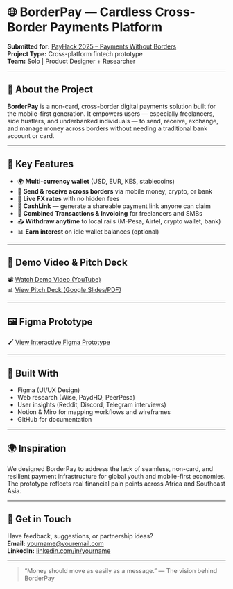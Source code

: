 # 🌐 BorderPay — Cardless Cross-Border Payments Platform

**Submitted for:** [PayHack 2025 – Payments Without Borders](https://www.payhack.my/)  
**Project Type:** Cross-platform fintech prototype  
**Team:** Solo | Product Designer + Researcher  

---

## 🚀 About the Project

**BorderPay** is a non-card, cross-border digital payments solution built for the mobile-first generation. It empowers users — especially freelancers, side hustlers, and underbanked individuals — to send, receive, exchange, and manage money across borders without needing a traditional bank account or card.

---

## 🎯 Key Features

- 🌍 **Multi-currency wallet** (USD, EUR, KES, stablecoins)  
- 🔁 **Send & receive across borders** via mobile money, crypto, or bank  
- 💱 **Live FX rates** with no hidden fees  
- 🔗 **CashLink** — generate a shareable payment link anyone can claim  
- 🧾 **Combined Transactions & Invoicing** for freelancers and SMBs  
- 📤 **Withdraw anytime** to local rails (M-Pesa, Airtel, crypto wallet, bank)  
- 📊 **Earn interest** on idle wallet balances (optional)  

---

## 🎥 Demo Video & Pitch Deck

📽️ [Watch Demo Video (YouTube)](https://your-youtube-link.com)  
📊 [View Pitch Deck (Google Slides/PDF)](https://your-link.com/BorderPay-PitchDeck.pdf)

---

## 🖼️ Figma Prototype

🖌️ [View Interactive Figma Prototype](https://your-figma-link.com)

---

## 🧠 Built With

- Figma (UI/UX Design)  
- Web research (Wise, PaydHQ, PeerPesa)  
- User insights (Reddit, Discord, Telegram interviews)  
- Notion & Miro for mapping workflows and wireframes  
- GitHub for documentation  

---

## 🌍 Inspiration

We designed BorderPay to address the lack of seamless, non-card, and resilient payment infrastructure for global youth and mobile-first economies. The prototype reflects real financial pain points across Africa and Southeast Asia.

---

## 📩 Get in Touch

Have feedback, suggestions, or partnership ideas?  
**Email:** yourname@youremail.com  
**LinkedIn:** [linkedin.com/in/yourname](https://linkedin.com/in/yourname)

---

> “Money should move as easily as a message.” — The vision behind BorderPay
